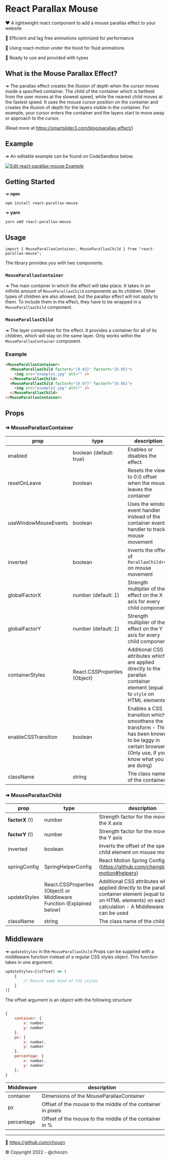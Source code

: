 # React Parallax Mouse

❤️ A lightweight react component to add a mouse parallax effect to your website

💚 Efficient and lag free animations optimized for performance

💙 Using react-motion under the hood for fluid animations

🚀 Ready to use and provided with types

## What is the Mouse Parallax Effect?

➔ The parallax effect creates the illusion of depth when the cursor moves inside a specified container. The child of the container which is farthest from the user moves at the slowest speed, while the nearest child moves at the fastest speed. It uses the mouse cursor position on the container and creates the illusion of depth for the layers visible in the container. For example, your cursor enters the container and the layers start to move away or approach to the cursor.

(Read more at https://smartslider3.com/blog/parallax-effect/)

## Example

➔ An editable example can be found on CodeSandbox below.

[![Edit react-parallax-mouse Example](https://codesandbox.io/static/img/play-codesandbox.svg)](https://codesandbox.io/embed/react-parallax-mouse-example-zjdsy?fontsize=14&hidenavigation=1&theme=dark&view=preview)

## Getting Started

➔ **npm**

```
npm install react-parallax-mouse
```

➔ **yarn**

```
yarn add react-parallax-mouse
```

## Usage

```
import { MouseParallaxContainer, MouseParallaxChild } from "react-parallax-mouse";
```

The library provides you with two components.

### `MouseParallaxContainer`

➔ The main container in which the effect will take place. It takes in an infinite amount of `MouseParallaxChild` components as its children. Other types of children are also allowed, but the parallax effect will not apply to them. To include them in the effect, they have to be wrapped in a `MouseParallaxChild` component.

### `MouseParallaxChild`

➔ The layer component for the effect. It provides a container for all of its children, which will stay on the same layer. Only works within the `MouseParallaxContainer` component.

### Example

```html
<MouseParallaxContainer>
  <MouseParallaxChild factorX="{0.03}" factorY="{0.05}">
    <img src="example1.jpg" alt="" />
  </MouseParallaxChild>
  <MouseParallaxChild factorX="{0.07}" factorY="{0.08}">
    <img src="example2.jpg" alt="" />
  </MouseParallaxChild>
</MouseParallaxContainer>
```

## Props

### ➔ MouseParallaxContainer

| prop                 | type                         | description                                                                                                                                             |
| -------------------- | ---------------------------- | ------------------------------------------------------------------------------------------------------------------------------------------------------- |
| enabled              | boolean (default: true)      | Enables or disables the effect.                                                                                                                         |
| resetOnLeave         | boolean                      | Resets the view to 0:0 offset when the mouse leaves the container                                                                                       |
| useWindowMouseEvents | boolean                      | Uses the window event handler instead of the container event handler to track mouse movement                                                            |
| inverted             | boolean                      | Inverts the offset of `ParallaxChildren` on mouse movement                                                                                              |
| globalFactorX        | number (default: 1)          | Strength multiplier of the effect on the X axis for every child component                                                                               |
| globalFactorY        | number (default: 1)          | Strength multiplier of the effect on the Y axis for every child component                                                                               |
| containerStyles      | React.CSSProperties (Object) | Additional CSS attributes which are applied directly to the parallax container element (equal to `style` on HTML elements)                              |
| enableCSSTransition  | boolean                      | Enables a CSS transition which smoothens the transform - This has been known to be laggy in certain browsers (Only use, if you know what you are doing) |
| className            | string                       | The class name of the container                                                                                                                         |

### ➔ MouseParallaxChild

| prop            | type                                                                  | description                                                                                                                                                                                     |
| --------------- | --------------------------------------------------------------------- | ----------------------------------------------------------------------------------------------------------------------------------------------------------------------------------------------- |
| **factorX** (!) | number                                                                | Strength factor for the movement on the X axis                                                                                                                                                  |
| **factorY** (!) | number                                                                | Strength factor for the movement on the Y axis                                                                                                                                                  |
| inverted        | boolean                                                               | Inverts the offset of the specific child element on mouse movement                                                                                                                              |
| springConfig    | SpringHelperConfig                                                    | React Motion Spring Config (https://github.com/chenglou/react-motion#helpers)                                                                                                                   |
| updateStyles    | React.CSSProperties (Object) or Middleware Function (Explained below) | Additional CSS attributes which are applied directly to the parallax child container element (equal to `style` on HTML elements) on each offset calculation - A Middleware function can be used |
| className       | string                                                                | The class name of the child                                                                                                                                                                     |

## Middleware

➔ `updateStyles` in the `MouseParallaxChild` Props can be supplied with a middleware function instead of a regular CSS styles object. This function takes in one argument.

```js
updateStyles={(offset) => (
    {
        // Return some kind of CSS styles
    }
)}
```

The offset argument is an object with the following structure:

```js

{
    container: {
        x: number,
        y: number
    },
    px: {
        x: number,
        y: number
    },
    percentage: {
        x: number,
        y: number
    };
}

```

| Middleware | description                                                  |
| ---------- | ------------------------------------------------------------ |
| container  | Dimensions of the MouseParallaxContainer                     |
| px         | Offset of the mouse to the middle of the container in pixels |
| percentage | Offset of the mouse to the middle of the container in %      |

---

🚀 https://github.com/choozn

© Copyright 2022 - @choozn
